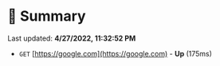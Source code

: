 # 📖 Summary
Last updated: **4/27/2022, 11:32:52 PM**

- `GET` [https://google.com](https://google.com) - **Up** (175ms)

